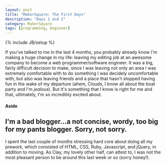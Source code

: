 ```yaml
---
layout: post
title: "MakerSquare: The First Days"
description: "Days 1 and 2"
category: MakerSquare
tags: [programming, beginner]
---
```

{% include JB/setup %}

If you've talked to me in the last 4 months, you probably already know I'm making a huge change in my life: leaving my editing job at an awesome company to become a web programmer/software engineer. It was a big, fairly difficult decision to make, since I was leaving not only an area I was extremely comfortable with to do something I was decidely uncomfortable with, but also was leaving friends and a place that hasn't stopped having fun in the wake of my departure (ahem, Clouds, I know all about the boat party and I'm <em>jealous</em>). But it's something that I know is right for me and that, ultimately, I'm so incredibly excited about.

#### Aside
I'm a bad blogger...a not concise, wordy, too big for my pants blogger. Sorry, not sorry.
----------------------------------------------------------------------------------

I spent the last couple of months stressing hard core about doing all my prework, which consisted of HTML, CSS, Ruby, Javascript, and jQuery, in addition to moving. As Clay, my lovely other half, can attest to, I was not the most pleasant person to be around this last week or so (sorry honey!).


